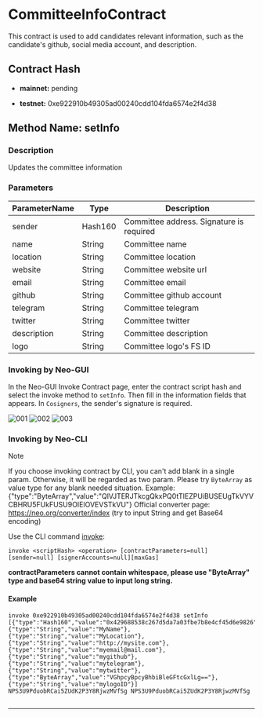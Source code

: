 # CommitteeInfoContract

This contract is used to add candidates relevant information, such as the candidate's github, social media account, and description.

## Contract Hash

* **mainnet:** pending

* **testnet:** 0xe922910b49305ad00240cdd104fda6574e2f4d38


## Method Name: **setInfo**

### Description

Updates the committee information

### Parameters

| ParameterName | Type | Description |
| ---- | ---- | ---- |
| sender | Hash160 | Committee address. Signature is required |
| name | String | Committee name |
| location | String | Committee location |
| website | String | Committee website url |
| email | String | Committee email |
| github | String | Committee github account |
| telegram | String | Committee telegram |
| twitter | String | Committee twitter |
| description | String | Committee description |
| logo | String | Committee logo's FS ID |

### Invoking by Neo-GUI

In the Neo-GUI Invoke Contract page, enter the contract script hash and select the invoke method to `setInfo`. Then fill in the information fields that appears. In `Cosigners`, the sender's signature is required.

![001](https://user-images.githubusercontent.com/7391819/125911981-89c12f1d-2a12-4c06-9fff-0454eaad63ff.png)
![002](https://user-images.githubusercontent.com/7391819/125911998-32a2cfc0-abee-4a87-99a3-a6ea7f81d87a.png)
![003](https://user-images.githubusercontent.com/7391819/125912023-04494f31-0ace-47ea-a5d5-98660218d64f.png)

### Invoking by Neo-CLI

> [!Note]
>
> If you choose invoking contract by CLI, you can't add blank in a single param. Otherwise, it will be regarded as two param. Please try `ByteArray` as value type for any blank needed situation.
> Example: {"type":"ByteArray","value":"QlVJTERJTkcgQkxPQ0tTIEZPUiBUSEUgTkVYVCBHRU5FUkFUSU9OIElOVEVSTkVU"}
> Official converter page: https://neo.org/converter/index (try to input String and get Base64 encoding)


Use the CLI command [invoke](https://docs.neo.org/docs/en-us/node/cli/cli.html#invoke):

`invoke <scriptHash> <operation> [contractParameters=null] [sender=null] [signerAccounts=null][maxGas]`


**contractParameters cannot contain whitespace, please use "ByteArray" type and base64 string value to input long string.**
  
#### Example

```
invoke 0xe922910b49305ad00240cdd104fda6574e2f4d38 setInfo [{"type":"Hash160","value":"0x429688538c267d5da7a03fbe7b8e4cf45d6e9826"},{"type":"String","value":"MyName"},{"type":"String","value":"MyLocation"},{"type":"String","value":"http://mysite.com"},{"type":"String","value":"myemail@mail.com"},{"type":"String","value":"mygithub"},{"type":"String","value":"mytelegram"},{"type":"String","value":"mytwitter"},{"type":"ByteArray","value":"VGhpcyBpcyBhbiBleGFtcGxlLg=="},{"type":"String","value":"mylogoID"}] NPS3U9PduobRCai5ZUdK2P3Y8RjwzMVfSg NPS3U9PduobRCai5ZUdK2P3Y8RjwzMVfSg


```

------
